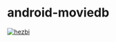 # android-moviedb
[![hezbi](https://circleci.com/gh/hezbi/android-moviedb.svg?style=shield)](https://circleci.com/gh/hezbi/android-moviedb)
